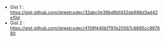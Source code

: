 - Gist 1 : https://gist.github.com/streetcodec/32abc0e36bd6bfd32eb688d3ad42e10d
- Gist 2 : https://gist.github.com/streetcodec/4159f446bf797e20567c8895cc997880


